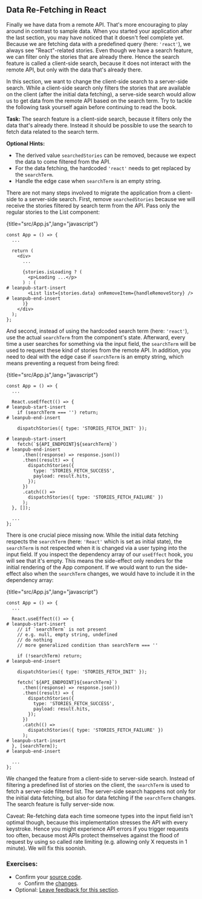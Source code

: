 ## Data Re-Fetching in React

Finally we have data from a remote API. That's more encouraging to play around in contrast to sample data. When you started your application after the last section, you may have noticed that it doesn't feel complete yet. Because we are fetching data with a predefined query (here: `'react'`), we always see "React"-related stories. Even though we have a search feature, we can filter only the stories that are already there. Hence the search feature is called a client-side search, because it does not interact with the remote API, but only with the data that's already there.

In this section, we want to change the client-side search to a server-side search. While a client-side search only filters the stories that are available on the client (after the initial data fetching), a serve-side search would allow us to get data from the remote API based on the search term. Try to tackle the following task yourself again before continuing to read the book.

**Task:** The search feature is a client-side search, because it filters only the data that's already there. Instead it should be possible to use the search to fetch data related to the search term.

**Optional Hints:**

* The derived value `searchedStories` can be removed, because we expect the data to come filtered from the API.
* For the data fetching, the hardcoded `'react'` needs to get replaced by the `searchTerm`.
* Handle the edge case when `searchTerm` is an empty string.

There are not many steps involved to migrate the application from a client-side to a server-side search. First, remove `searchedStories` because we will receive the stories filtered by search term from the API. Pass only the regular stories to the List component:

{title="src/App.js",lang="javascript"}
~~~~~~~
const App = () => {
  ...

  return (
    <div>
      ...

      {stories.isLoading ? (
        <p>Loading ...</p>
      ) : (
# leanpub-start-insert
        <List list={stories.data} onRemoveItem={handleRemoveStory} />
# leanpub-end-insert
      )}
    </div>
  );
};
~~~~~~~

And second, instead of using the hardcoded search term (here: `'react'`), use the actual `searchTerm` from the component's state. Afterward, every time a user searches for something via the input field, the `searchTerm` will be used to request these kind of stories from the remote API. In addition, you need to deal with the edge case if `searchTerm` is an empty string, which means preventing a request from being fired:

{title="src/App.js",lang="javascript"}
~~~~~~~
const App = () => {
  ...

  React.useEffect(() => {
# leanpub-start-insert
    if (searchTerm === '') return;
# leanpub-end-insert

    dispatchStories({ type: 'STORIES_FETCH_INIT' });

# leanpub-start-insert
    fetch(`${API_ENDPOINT}${searchTerm}`)
# leanpub-end-insert
      .then((response) => response.json())
      .then((result) => {
        dispatchStories({
          type: 'STORIES_FETCH_SUCCESS',
          payload: result.hits,
        });
      })
      .catch(() =>
        dispatchStories({ type: 'STORIES_FETCH_FAILURE' })
      );
  }, []);

  ...
};
~~~~~~~

There is one crucial piece missing now. While the initial data fetching respects the `searchTerm` (here: `'React'` which is set as initial state), the `searchTerm` is not respected when it is changed via a user typing into the input field. If you inspect the dependency array of our `useEffect` hook, you will see that it's empty. This means the side-effect only renders for the initial rendering of the App component. If we would want to run the side-effect also when the `searchTerm` changes, we would have to include it in the dependency array:

{title="src/App.js",lang="javascript"}
~~~~~~~
const App = () => {
  ...

  React.useEffect(() => {
# leanpub-start-insert
    // if `searchTerm` is not present
    // e.g. null, empty string, undefined
    // do nothing
    // more generalized condition than searchTerm === ''

    if (!searchTerm) return;
# leanpub-end-insert

    dispatchStories({ type: 'STORIES_FETCH_INIT' });

    fetch(`${API_ENDPOINT}${searchTerm}`)
      .then((response) => response.json())
      .then((result) => {
        dispatchStories({
          type: 'STORIES_FETCH_SUCCESS',
          payload: result.hits,
        });
      })
      .catch(() =>
        dispatchStories({ type: 'STORIES_FETCH_FAILURE' })
      );
# leanpub-start-insert
  }, [searchTerm]);
# leanpub-end-insert

  ...
};
~~~~~~~

We changed the feature from a client-side to server-side search. Instead of filtering a predefined list of stories on the client, the `searchTerm` is used to fetch a server-side filtered list. The server-side search happens not only for the initial data fetching, but also for data fetching if the `searchTerm` changes. The search feature is fully server-side now.

Caveat: Re-fetching data each time someone types into the input field isn't optimal though, because this implementation stresses the API with every keystroke. Hence you might experience API errors if you trigger requests too often, because most APIs protect themselves against the flood of request by using so called rate limiting (e.g. allowing only X requests in 1 minute). We will fix this soonish.

### Exercises:

* Confirm your [source code](https://bit.ly/3lZtjUO).
  * Confirm the [changes](https://bit.ly/3b9S4aF).
* Optional: [Leave feedback for this section](https://forms.gle/ywE4bFy6D2HSG8Rd7).